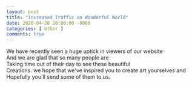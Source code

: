```yaml
---
layout: post
title: "Increased Traffic on Wonderful World"
date: 2020-04-28 20:00:00 -0000
categories: [ other ]
comments: true
---
```

We have recently seen a huge uptick in viewers of our website  
And we are glad that so many people are  
Taking time out of their day to see these beautiful  
Creations. we hope that we've inspired you to create art yourselves and  
Hopefully you'll send some of them to us.
